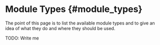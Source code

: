 Module Types                                    {#module_types}
============

The point of this page is to list the available module types and to give an idea
of what they do and where they should be used.

TODO: Write me

